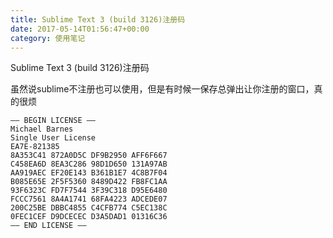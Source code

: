 ```yaml
---
title: Sublime Text 3 (build 3126)注册码
date: 2017-05-14T01:56:47+00:00
category: 使用笔记
---
```


Sublime Text 3 (build 3126)注册码

虽然说sublime不注册也可以使用，但是有时候一保存总弹出让你注册的窗口，真的很烦
```
—– BEGIN LICENSE —–
Michael Barnes
Single User License
EA7E-821385
8A353C41 872A0D5C DF9B2950 AFF6F667
C458EA6D 8EA3C286 98D1D650 131A97AB
AA919AEC EF20E143 B361B1E7 4C8B7F04
B085E65E 2F5F5360 8489D422 FB8FC1AA
93F6323C FD7F7544 3F39C318 D95E6480
FCCC7561 8A4A1741 68FA4223 ADCEDE07
200C25BE DBBC4855 C4CFB774 C5EC138C
0FEC1CEF D9DCECEC D3A5DAD1 01316C36
—— END LICENSE ——
```
